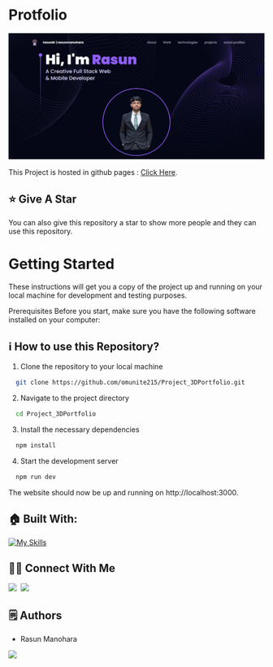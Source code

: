 # Protfolio

<p align="center">
  <img src="https://raw.githubusercontent.com/rasunM/assignment3-static-portofolio-template-deployment/refs/heads/main/public/screen.png" alt="Rasun Manohara"/>
</p>


This Project is hosted in github pages : [Click Here](https://rasunm.github.io/assignment3-static-portofolio-template-deployment/).

## :star: Give A Star

You can also give this repository a star to show more people and they can use this repository.

# Getting Started

These instructions will get you a copy of the project up and running on your local machine for development and testing purposes.

Prerequisites
Before you start, make sure you have the following software installed on your computer:


## ℹ️ How to use this Repository?

1. Clone the repository to your local machine

```bash
  git clone https://github.com/omunite215/Project_3DPortfolio.git

```
2. Navigate to the project directory

```bash
  cd Project_3DPortfolio
```
3. Install the necessary dependencies
```bash
  npm install
```

4. Start the development server
```bash
  npm run dev
```

The website should now be up and running on http://localhost:3000.

## 🏠 Built With:

[![My Skills](https://skillicons.dev/icons?i=vscode,react,nextjs,threejs,tailwind,netlify)](https://skillicons.dev)


## 🙋‍♂️ Connect With Me

[<img src="https://skillicons.dev/icons?i=github" />](https://github.com/rasunM)&nbsp;
[<img src="https://skillicons.dev/icons?i=linkedin" />](https://www.linkedin.com/in/rasunmanohara6a4208247/)&nbsp;


## 🗒️ Authors
- Rasun Manohara

<p align="left">
  <a href="https://skillicons.dev">
    <a href="https://github.com/rasunM">
      <img src="https://skillicons.dev/icons?i=github" />
    </a>
  </a>
</p>




